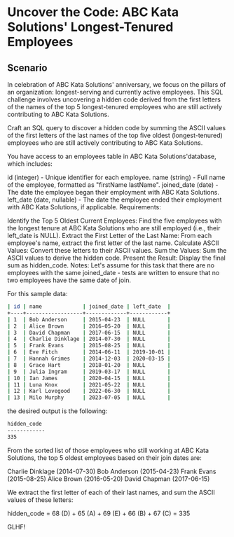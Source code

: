 # Uncover the Code: ABC Kata Solutions' Longest-Tenured Employees

## Scenario

In celebration of ABC Kata Solutions' anniversary, we focus on the pillars of an organization: longest-serving and currently active employees. This SQL challenge involves uncovering a hidden code derived from the first letters of the names of the top 5 longest-tenured employees who are still actively contributing to ABC Kata Solutions.

Craft an SQL query to discover a hidden code by summing the ASCII values of the first letters of the last names of the top five oldest (longest-tenured) employees who are still actively contributing to ABC Kata Solutions.

You have access to an employees table in ABC Kata Solutions'database, which includes:

id (integer) - Unique identifier for each employee.
name (string) - Full name of the employee, formatted as "firstName lastName".
joined_date (date) - The date the employee began their employment with ABC Kata Solutions.
left_date (date, nullable) - The date the employee ended their employment with ABC Kata Solutions, if applicable.
Requirements:

Identify the Top 5 Oldest Current Employees: Find the five employees with the longest tenure at ABC Kata Solutions who are still employed (i.e., their left_date is NULL).
Extract the First Letter of the Last Name: From each employee's name, extract the first letter of the last name.
Calculate ASCII Values: Convert these letters to their ASCII values.
Sum the Values: Sum the ASCII values to derive the hidden code.
Present the Result: Display the final sum as hidden_code.
Notes:
Let's assume for this task that there are no employees with the same joined_date - tests are written to ensure that no two employees have the same date of join.

For this sample data:

```bash
| id | name             | joined_date | left_date  |
+----+------------------+-------------+------------+
| 1  | Bob Anderson     | 2015-04-23  | NULL       |
| 2  | Alice Brown      | 2016-05-20  | NULL       |
| 3  | David Chapman    | 2017-06-15  | NULL       |
| 4  | Charlie Dinklage | 2014-07-30  | NULL       |
| 5  | Frank Evans      | 2015-08-25  | NULL       |
| 6  | Eve Fitch        | 2014-06-11  | 2019-10-01 |
| 7  | Hannah Grimes    | 2014-12-03  | 2020-03-15 |
| 8  | Grace Hart       | 2018-01-20  | NULL       |
| 9  | Julia Ingram     | 2019-03-17  | NULL       |
| 10 | Ian James        | 2020-04-15  | NULL       |
| 11 | Luna Knox        | 2021-05-22  | NULL       |
| 12 | Karl Lovegood    | 2022-06-30  | NULL       |
| 13 | Milo Murphy      | 2023-07-05  | NULL       |
```

the desired output is the following:

```bash
hidden_code
------------
335
```

From the sorted list of those employees who still working at ABC Kata Solutions, the top 5 oldest employees based on their join dates are:

Charlie Dinklage (2014-07-30)
Bob Anderson (2015-04-23)
Frank Evans (2015-08-25)
Alice Brown (2016-05-20)
David Chapman (2017-06-15)

We extract the first letter of each of their last names, and sum the ASCII values of these letters:

hidden_code = 68 (D) + 65 (A) + 69 (E) + 66 (B) + 67 (C) = 335

GLHF!

